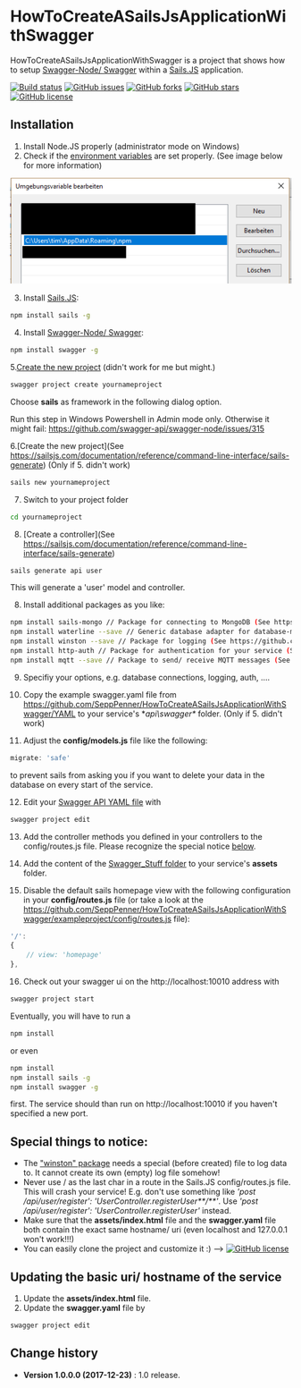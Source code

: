 # HowToCreateASailsJsApplicationWithSwagger

HowToCreateASailsJsApplicationWithSwagger is a project that shows how to setup [Swagger-Node/ Swagger](https://github.com/swagger-api/swagger-node) within a [Sails.JS](https://sailsjs.com/) application.

[![Build status](https://ci.appveyor.com/api/projects/status/vyh07xstdod7l90b?svg=true)](https://ci.appveyor.com/project/SeppPenner/howtocreateasailsjsapplicationwithswagger)
[![GitHub issues](https://img.shields.io/github/issues/SeppPenner/HowToCreateASailsJsApplicationWithSwagger.svg)](https://github.com/SeppPenner/HowToCreateASailsJsApplicationWithSwagger/issues)
[![GitHub forks](https://img.shields.io/github/forks/SeppPenner/HowToCreateASailsJsApplicationWithSwagger.svg)](https://github.com/SeppPenner/HowToCreateASailsJsApplicationWithSwagger/network)
[![GitHub stars](https://img.shields.io/github/stars/SeppPenner/HowToCreateASailsJsApplicationWithSwagger.svg)](https://github.com/SeppPenner/HowToCreateASailsJsApplicationWithSwagger/stargazers)
[![GitHub license](https://img.shields.io/badge/license-AGPL-blue.svg)](https://raw.githubusercontent.com/SeppPenner/HowToCreateASailsJsApplicationWithSwagger/master/License.txt)

## Installation
1. Install Node.JS properly (administrator mode on Windows)
2. Check if the [environment variables](https://www.nextofwindows.com/windows-quick-tip-how-to-find-out-all-my-environment-variables) are set properly. (See image below for more information)

![Screenshot of the environment variables](https://github.com/SeppPenner/HowToCreateASailsJsApplicationWithSwagger/blob/master/Environment_Variables.png "Screenshot of the environment variables")

3. Install [Sails.JS](https://sailsjs.com/):
```bash
npm install sails -g
```

4. Install [Swagger-Node/ Swagger](https://github.com/swagger-api/swagger-node):
```bash
npm install swagger -g
```

5.[Create the new project](https://www.npmjs.com/package/swagger) (didn't work for me but might.)
```bash
swagger project create yournameproject
```

Choose **sails** as framework in the following dialog option.

Run this step in Windows Powershell in Admin mode only. Otherwise it might fail: https://github.com/swagger-api/swagger-node/issues/315

6.[Create the new project](See https://sailsjs.com/documentation/reference/command-line-interface/sails-generate) (Only if 5. didn't work)
```bash
sails new yournameproject
```

7. Switch to your project folder
```bash
cd yournameproject
```

8. [Create a controller](See https://sailsjs.com/documentation/reference/command-line-interface/sails-generate)
```bash
sails generate api user
```
This will generate a 'user' model and controller.

8. Install additional packages as you like:
```bash
npm install sails-mongo // Package for connecting to MongoDB (See https://github.com/balderdashy/sails-mongo)
npm install waterline --save // Generic database adapter for database-model abstraction (See https://github.com/balderdashy/waterline)
npm install winston --save // Package for logging (See https://github.com/winstonjs/winston)
npm install http-auth // Package for authentication for your service (See https://github.com/http-auth/http-auth)
npm install mqtt --save // Package to send/ receive MQTT messages (See https://github.com/mqttjs/MQTT.js)
```

9. Specifiy your options, e.g. database connections, logging, auth, ....

10. Copy the example swagger.yaml file from https://github.com/SeppPenner/HowToCreateASailsJsApplicationWithSwagger/YAML to your service's **api\swagger\** folder. (Only if 5. didn't work)

11. Adjust the **config/models.js** file like the following:
```javascript
migrate: 'safe'
```

to prevent sails from asking you if you want to delete your data in the database on every start of the service.

12. Edit your [Swagger API YAML file](https://swagger.io/specification/) with
```bash
swagger project edit
```

13. Add the controller methods you defined in your controllers to the config/routes.js file. Please recognize the special notice [below](https://github.com/SeppPenner/HowToCreateASailsJsApplicationWithSwagger/#SpecialThingsToNotice).

14. Add the content of the [Swagger_Stuff folder](https://github.com/SeppPenner/HowToCreateASailsJsApplicationWithSwagger/Swagger_Stuff) to your service's **assets** folder.


15. Disable the default sails homepage view with the following configuration in your **config/routes.js** file (or take a look at the https://github.com/SeppPenner/HowToCreateASailsJsApplicationWithSwagger/exampleproject/config/routes.js file):
```javascript
'/':
{
    // view: 'homepage'
},
```

16. Check out your swagger ui on the http://localhost:10010 address with
```bash
swagger project start
```

Eventually, you will have to run a
```bash
npm install
```

or even
```bash
npm install
npm install sails -g
npm install swagger -g
```
first. The service should than run on http://localhost:10010 if you haven't specified a new port.

## Special things to notice:
* The ["winston" package](https://www.npmjs.com/package/winston) needs a special (before created) file to log data to. It cannot create its own (empty) log file somehow!
* Never use / as the last char in a route in the Sails.JS config/routes.js file. This will crash your service! E.g. don't use something like _'post /api/user/register': 'UserController.registerUser**/**'_. Use _'post /api/user/register': 'UserController.registerUser'_ instead.
* Make sure that the **assets/index.html** file and the **swagger.yaml** file both contain the exact same hostname/ uri (even localhost and 127.0.0.1 won't work!!!)
* You can easily clone the project and customize it :) --> [![GitHub license](https://img.shields.io/badge/license-AGPL-blue.svg)](https://raw.githubusercontent.com/SeppPenner/HowToCreateASailsJsApplicationWithSwagger/master/License.txt)

## Updating the basic uri/ hostname of the service
1. Update the **assets/index.html** file.
2. Update the **swagger.yaml** file by 
```bash
swagger project edit
```

Change history
--------------
* **Version 1.0.0.0 (2017-12-23)** : 1.0 release.
